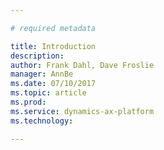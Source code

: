 ```yaml
---

# required metadata

title: Introduction
description: 
author: Frank Dahl, Dave Froslie
manager: AnnBe
ms.date: 07/10/2017
ms.topic: article
ms.prod: 
ms.service: dynamics-ax-platform
ms.technology: 

---
```

